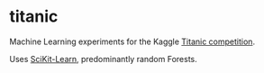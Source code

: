 # titanic

Machine Learning experiments for the Kaggle [Titanic competition](https://www.kaggle.com/c/titanic).

Uses [SciKit-Learn](http://scikit-learn.org/stable/), predominantly random Forests.
